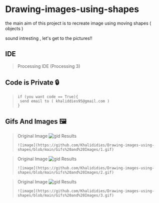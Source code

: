 # Drawing-images-using-shapes
the main aim of this project is to recreate image using moving shapes ( objects )

sound intresting , let's get to the pictures!!

## IDE
>Processing IDE (Processing 3)

## Code is Private :lock:
> ```
>if (you want code == True){
>  send email to ( khaliddies95@gmail.com )
>}
> ```
## Gifs And Images :framed_picture:
>Original Image 
![gid](https://github.com/Khalididies/Drawing-images-using-shapes/blob/main/Gifs%20and%20Images/11.jpg)
>Results
> ```
>![image](https://github.com/Khalididies/Drawing-images-using-shapes/blob/main/Gifs%20and%20Images/1.gif)
> ```

>Original Image 
>![gid](https://github.com/Khalididies/Drawing-images-using-shapes/blob/main/Gifs%20and%20Images/13.jpg)
>Results
> ```
>![image](https://github.com/Khalididies/Drawing-images-using-shapes/blob/main/Gifs%20and%20Images/2.gif)
> ```

>Original Image 
![gid](https://github.com/Khalididies/Drawing-images-using-shapes/blob/main/Gifs%20and%20Images/14.jpg)
>Results
> ```
>![image](https://github.com/Khalididies/Drawing-images-using-shapes/blob/main/Gifs%20and%20Images/3.gif)
> ```
